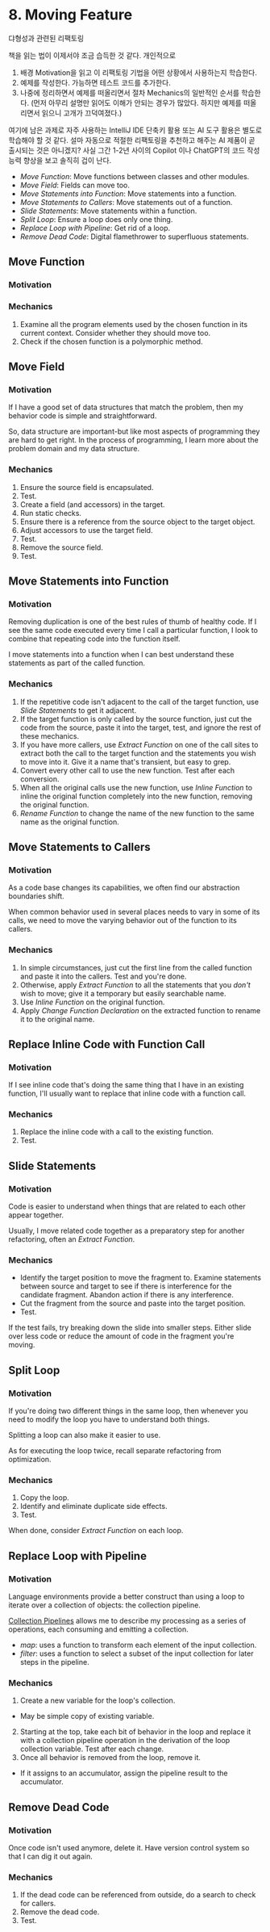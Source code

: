 # 8. Moving Feature

댜형성과 관련된 리팩토링

책을 읽는 법이 이제서야 조금 습득한 것 같다. 개인적으로

1. 배경 Motivation을 읽고 이 리팩토링 기법을 어떤 상황에서 사용하는지 학습한다.
2. 예제를 작성한다. 가능하면 테스트 코드를 추가한다.
3. 나중에 정리하면서 예제를 떠올리면서 절차 Mechanics의 일반적인 순서를 학습한다. (먼저 아무리 설명만 읽어도 이해가 안되는 경우가 많았다. 하지만 예제를 떠올리면서 읽으니 고개가 끄덕여졌다.)

여기에 남은 과제로 자주 사용하는 IntelliJ IDE 단축키 활용 또는 AI 도구 활용은 별도로 학습해야 할 것 같다. 설마 자동으로 적절한 리팩토링을 추천하고 해주는 AI 제품이 곧 출시되는 것은 아니겠지?
사실 그간 1-2년 사이의 Copilot 이나 ChatGPT의 코드 작성 능력 향상을 보고 솔직히 겁이 난다.

- _Move Function_: Move functions between classes and other modules.
- _Move Field_: Fields can move too.
- _Move Statements into Function_: Move statements into a function.
- _Move Statements to Callers_: Move statements out of a function.
- _Slide Statements_: Move statements within a function.
- _Split Loop_: Ensure a loop does only one thing.
- _Replace Loop with Pipeline_: Get rid of a loop.
- _Remove Dead Code_: Digital flamethrower to superfluous statements.

## Move Function

### Motivation

### Mechanics

1. Examine all the program elements used by the chosen function in its current context. Consider whether they should
   move too.
2. Check if the chosen function is a polymorphic method.

## Move Field

### Motivation

If I have a good set of data structures that match the problem, then my behavior code is simple and straightforward.

So, data structure are important-but like most aspects of programming they are hard to get right. In the process of
programming, I learn more about the problem domain and my data structure.

### Mechanics

1. Ensure the source field is encapsulated.
2. Test.
3. Create a field (and accessors) in the target.
4. Run static checks.
5. Ensure there is a reference from the source object to the target object.
6. Adjust accessors to use the target field.
7. Test.
8. Remove the source field.
9. Test.

## Move Statements into Function

### Motivation

Removing duplication is one of the best rules of thumb of healthy code. If I see the same code executed every time I
call a particular function, I look to combine that repeating code into the function itself.

I move statements into a function when I can best understand these statements as part of the called function.

### Mechanics

1. If the repetitive code isn't adjacent to the call of the target function, use _Slide Statements_ to get it adjacent.
2. If the target function is only called by the source function, just cut the code from the source, paste it into the
   target, test, and ignore the rest of these mechanics.
3. If you have more callers, use _Extract Function_ on one of the call sites to extract both the call to the target
   function and the statements you wish to move into it. Give it a name that's transient, but easy to grep.
4. Convert every other call to use the new function. Test after each conversion.
5. When all the original calls use the new function, use _Inline Function_ to inline the original function completely
   into the new function, removing the original function.
6. _Rename Function_ to change the name of the new function to the same name as the original function.

## Move Statements to Callers

### Motivation

As a code base changes its capabilities, we often find our abstraction boundaries shift.

When common behavior used in several places needs to vary in some of its calls, we need to move the varying behavior out
of the function to its callers.

### Mechanics

1. In simple circumstances, just cut the first line from the called function and paste it into the callers. Test and
   you're done.
2. Otherwise, apply _Extract Function_ to all the statements that you _don't_ wish to move; give it a temporary but
   easily searchable name.
3. Use _Inline Function_ on the original function.
4. Apply _Change Function Declaration_ on the extracted function to rename it to the original name.

## Replace Inline Code with Function Call

### Motivation

If I see inline code that's doing the same thing that I have in an existing function, I'll usually want to replace that
inline code with a function call.

### Mechanics

1. Replace the inline code with a call to the existing function.
2. Test.

## Slide Statements

### Motivation

Code is easier to understand when things that are related to each other appear together.

Usually, I move related code together as a preparatory step for another refactoring, often an _Extract Function_.

### Mechanics

- Identify the target position to move the fragment to. Examine statements between source and target to see if there is
  interference for the candidate fragment. Abandon action if there is any interference.
- Cut the fragment from the source and paste into the target position.
- Test.

If the test fails, try breaking down the slide into smaller steps. Either slide over less code or reduce the amount of
code in the fragment you're moving.

## Split Loop

### Motivation

If you're doing two different things in the same loop, then whenever you need to modify the loop you have to understand
both things.

Splitting a loop can also make it easier to use.

As for executing the loop twice, recall separate refactoring from optimization.

### Mechanics

1. Copy the loop.
2. Identify and eliminate duplicate side effects.
3. Test.

When done, consider _Extract Function_ on each loop.

## Replace Loop with Pipeline

### Motivation

Language environments provide a better construct than using a loop to iterate over a collection of objects: the
collection pipeline.

[Collection Pipelines](https://martinfowler.com/articles/collection-pipeline) allows me to describe my processing as a
series of operations, each consuming and emitting a collection.

- _map_: uses a function to transform each element of the input collection.
- _filter_: uses a function to select a subset of the input collection for later steps in the pipeline.

### Mechanics

1. Create a new variable for the loop's collection.

- May be simple copy of existing variable.

2. Starting at the top, take each bit of behavior in the loop and replace it with a collection pipeline operation in the
   derivation of the loop collection variable. Test after each change.
3. Once all behavior is removed from the loop, remove it.

- If it assigns to an accumulator, assign the pipeline result to the accumulator.

## Remove Dead Code

### Motivation

Once code isn't used anymore, delete it. Have version control system so that I can dig it out again.

### Mechanics

1. If the dead code can be referenced from outside, do a search to check for callers.
2. Remove the dead code.
3. Test.

